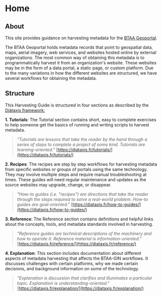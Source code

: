 # Home

## About

This site provides guidance on harvesting metadata for the [BTAA Geoportal](https://geo.btaa.org).

The BTAA Geoportal holds metadata records that point to geospatial data, maps, aerial imagery, web services, and websites hosted online by external organizations. The most common way of obtaining this metadata is to programmatically harvest it from an organization's website. These websites may be in the form of a data portal, a static page, or custom platform. Due to the many variations in how the different websites are structured, we have several workflows for obtaining the metadata.

## Structure

This Harvesting Guide is structured in four sections as described by the [Diátaxis framework:](https://diataxis.fr)

**1. Tutorials**: The Tutorial section contains short, easy to complete exercises to help someone get the basics of running and writing scripts to harvest metadata.

> *"Tutorials are lessons that take the reader by the hand through a series of steps to complete a project of some kind. Tutorials are learning-oriented."* [https://diataxis.fr/tutorials/](https://diataxis.fr/tutorials/)

**2. Recipes**: The recipes are step by step workflows for harvesting metadata from specific websites or groups of portals using the same technology. They may involve multiple steps and require manual troubleshooting at times. These guides will need regular maintenance and updates as the source websites may upgrade, change, or disappear.

> *"How-to guides (i.e. "recipes") are directions that take the reader through the steps required to solve a real-world problem. How-to guides are goal-oriented."* [https://diataxis.fr/how-to-guides/](https://diataxis.fr/how-to-guides/)

**3. Reference**: The Reference section contains definitions and helpful links about the concepts, tools, and metadata standards involved in harvesting.

> *"Reference guides are technical descriptions of the machinery and how to operate it. Reference material is information-oriented."* [https://diataxis.fr/reference/](https://diataxis.fr/reference/)

**4. Explanation**: This section includes documentation about different aspects of metadata harvesting that affects the BTAA-GIN workflows. It discusses challenges with certain platforms, why we made certain decisions, and background information on some of the technology. 

> *"Explanation is discussion that clarifies and illuminates a particular topic. Explanation is understanding-oriented."* [https://diataxis.fr/explanation/](https://diataxis.fr/explanation/)




